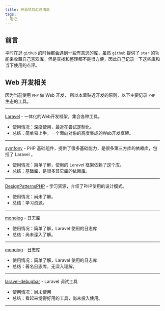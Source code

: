 ```yaml
---
title: 开源项目汇总清单
tags:
- 笔记
---
```


## 前言

平时在逛 `github` 的时候都会遇到一些有意思的库，虽然 `github` 提供了 `star` 的功能来收藏自己喜欢库，但是查找和整理都不是很方便，因此自己记录一下这些库和当下使用的点评。

## Web 开发相关

因为当前使用 `PHP` 做 Web 开发， 所以本着贴近开发的原则，以下主要记录 `PHP` 生态的工具。

------

[Laravel](https://github.com/laravel/laravel)  - 一体化的Web开发框架，集合各种工具。

* 使用情况：深度使用，最近在尝试定制化。
* 总结：简单易上手，一个面向对象的高度集成的Web开发框架。

-----

[symfony](https://github.com/symfony/symfony)  - PHP 基础组件，提供了很多基础能力，是很多第三方库的依赖库，包括了 Laravel 。

* 使用情况：简单了解，使用的 Laravel 框架依赖了这个库。
* 总结：基础库，是很多其它库的依赖库。

-----


[DesignPatternsPHP](https://github.com/domnikl/DesignPatternsPHP)  - 学习资源，介绍了PHP使用的设计模式。

* 使用情况：尚未了解。
* 总结：学习资源。

-----

[monolog](https://github.com/Seldaek/monolog)  - 日志库

* 使用情况：简单了解，Laravel 使用的日志库
* 总结：尚未深入了解。

-----

[monolog](https://github.com/Seldaek/monolog)  - 日志库

* 使用情况：简单了解，Laravel 使用的日志库
* 总结：著名日志库，无深入理解。

-----

[laravel-debugbar](https://github.com/barryvdh/laravel-debugbar)  - Laravel 调试工具

* 使用情况：尚未使用
* 总结：看起来觉得好用的工具，尚未投入使用。

-----





